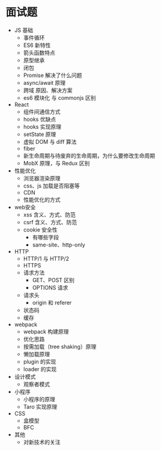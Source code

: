 # 面试题

- JS 基础
  - 事件循环
  - ES6 新特性
  - 箭头函数特点
  - 原型继承
  - 闭包
  - Promise 解决了什么问题
  - async/await 原理
  - 跨域 原因、解决方案
  - es6 模块化 与 commonjs 区别
- React
  - 组件间通信方式
  - hooks 优缺点
  - hooks 实现原理
  - setState 原理
  - 虚拟 DOM 与 diff 算法
  - fiber
  - 新生命周期与待废弃的生命周期，为什么要修改生命周期
  - MobX 原理，与 Redux 区别
- 性能优化
  - 浏览器渲染原理
  - css、js 加载是否阻塞等
  - CDN
  - 性能优化的方式
- web安全
  - xss 含义、方式、防范
  - csrf 含义、方式、防范
  - cookie 安全性
    - 有哪些字段
    - same-site、http-only
- HTTP
  - HTTP/1 与 HTTP/2
  - HTTPS
  - 请求方法
    - GET、POST 区别
    - OPTIONS 请求
  - 请求头
    - origin 和 referer
  - 状态码
  - 缓存
- webpack
  - webpack 构建原理
  - 优化思路
  - 按需加载（tree shaking）原理
  - 懒加载原理
  - plugin 的实现
  - loader 的实现
- 设计模式
  - 观察者模式 
- 小程序
  - 小程序的原理
  - Taro 实现原理
- CSS
  - 盒模型
  - BFC
- 其他
  - 对新技术的关注